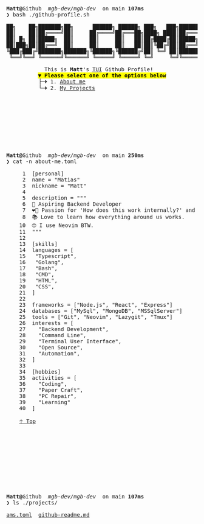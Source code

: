 <!-- prettier-ignore-start -->
<pre>
<span id="banner" class="command-prompt"><b>Matt@</b>Github  <em>mgb-dev/mgb-dev</em>  on main <b>107ms</b>
<b>❯</b> bash ./github-profile.sh</span>
<div align="center">
██╗    ██╗███████╗██╗      ██████╗ ██████╗ ███╗   ███╗███████╗
██║    ██║██╔════╝██║     ██╔════╝██╔═══██╗████╗ ████║██╔════╝
██║ █╗ ██║█████╗  ██║     ██║     ██║   ██║██╔████╔██║█████╗  
██║███╗██║██╔══╝  ██║     ██║     ██║   ██║██║╚██╔╝██║██╔══╝  
╚███╔███╔╝███████╗███████╗╚██████╗╚██████╔╝██║ ╚═╝ ██║███████╗
 ╚══╝╚══╝ ╚══════╝╚══════╝ ╚═════╝ ╚═════╝ ╚═╝     ╚═╝╚══════╝

This is <b>Matt</b>'s <abbr title="Terminal User Interface">TUI</abbr> Github Profile!  
<mark>▼ <b>Please select one of the options below</b></mark>
├─🞂 1. <a href="#about-me">About me</a>                         
└─🞂 2. <a href="#projects">My Projects</a>                      
</div>
<br/><br/><br/><br/><br/><br/>
<!-- prettier-ignore-start -->
<span id="about-me" ></span>
<span class="command-prompt"><b>Matt@</b>Github  <em>mgb-dev/mgb-dev</em>  on main <b>250ms</b>
<b>❯</b> cat -n about-me.toml</span>

     1  [personal]
     2  name = "Matias"
     3  nickname = "Matt"
     4
     5  description = """
     6  🚀 Aspiring Backend Developer
     7  ❤️‍🔥 Passion for 'How does this work internally?' and the CLI.
     8  📚 Love to learn how everything around us works.
    10  🤓 I use Neovim BTW.
    11  """
    12
    13  [skills]
    14  languages = [
    15   "Typescript",
    16   "Golang",
    17   "Bash",
    18   "CMD",
    19   "HTML",
    20   "CSS",
    21  ]
    22
    23  frameworks = ["Node.js", "React", "Express"]
    24  databases = ["MySql", "MongoDB", "MSSqlServer"]
    25  tools = ["Git", "Neovim", "Lazygit", "Tmux"]
    26  interests = [
    27    "Backend Development",
    28    "Command Line",
    29    "Terminal User Interface",
    30    "Open Source",
    31    "Automation",
    32  ]
    33
    34  [hobbies]
    35  activities = [
    36    "Coding",
    37    "Paper Craft",
    38    "PC Repair",
    39    "Learning"
    40  ]

    <a href="#about-me">🡡 Top</a>
<br/><br/><br/><br/><br/><br/><br/><br/>
<!-- prettier-ignore-end -->
<!-- `ls-like` project listing -->
<span id="projects" class="command-prompt"><b>Matt@</b>Github  <em>mgb-dev/mgb-dev</em>  on main <b>107ms</b>
<b>❯ </b>ls ./projects/</span>

<a href="https://github.com/mgb-dev/automatic-music-sorter">ams.toml</a>  <a href="https://github.com/mgb-dev/mgb-deb">github-readme.md</a>
<!-- - fee calculator -->
<!-- - backend project -->
<!-- - go+htmx terminal themed portfolio -->
</pre>
